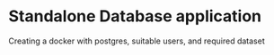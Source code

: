 # Standalone Database application

Creating a docker with postgres, suitable users, and required dataset

